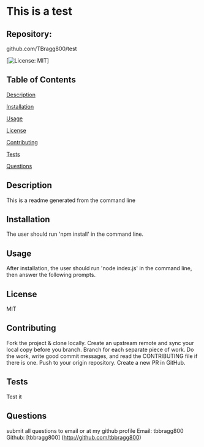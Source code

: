 # This is a test

##  Repository: 
github.com/TBragg800/test

[![License: MIT](https://img.shields.io/badge/License-MIT-brightgreen.svg)]

## Table of Contents
  [Description](#Description)

  [Installation](#Installation)

  [Usage](#Usage)

  [License](#License)

  [Contributing](#Contributing)

  [Tests](#Tests)

  [Questions](#Questions)
  
## Description
  This is a readme generated from the command line

## Installation
  The user should run 'npm install' in the command line.

## Usage
  After installation, the user should run 'node index.js' in the command line, then answer the following prompts.

## License
  MIT

## Contributing
  Fork the project & clone locally. Create an upstream remote and sync your local copy before you branch. Branch for each separate piece of work. Do the work, write good commit messages, and read the CONTRIBUTING file if there is one. Push to your origin repository. Create a new PR in GitHub.

## Tests
  Test it

## Questions
  submit all questions to email or at my github profile
  Email: tbbragg800
  Github: [tbbragg800] (http://github.com/tbbragg800)

